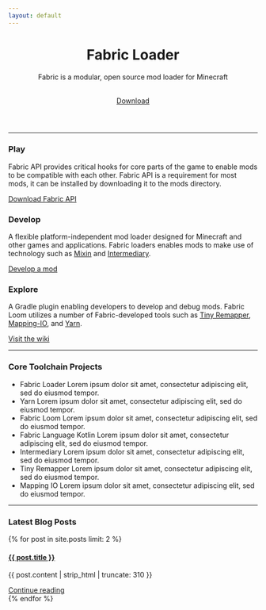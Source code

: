 ```yaml
---
layout: default
---
```


<div class="home post-content">
   <header>
      <div class="showcase">
         <h1>Fabric Loader</h1>
         <p>Fabric is a modular, open source mod loader for Minecraft</p>
         <br>
         <a class="button primary" href="/use">Download</a>
      </div>
   </header>
   <hr>
   <section>
      <div class="row-3">
         <article class="column">
            <h3>Play</h3>
            <section>
               <p class="component-body">Fabric API provides critical hooks for core parts of the game to enable mods to be compatible with each other. Fabric API is a requirement for most mods, it can be installed by downloading it to the mods directory.</p>
            </section>
            <a class="button secondary" href="https://www.curseforge.com/minecraft/mc-mods/fabric-api/files">Download Fabric API</a>
         </article>
         <article class="column">
            <h3>Develop</h3>
            <section>
               <p>A flexible platform-independent mod loader designed for Minecraft and other games and applications. Fabric loaders enables mods to make use of technology such as <a href="https://github.com/FabricMC/Mixin">Mixin</a> and <a href="https://github.com/FabricMC/intermediary">Intermediary</a>.</p>
            </section>
            <a class="button secondary" href="/develop">Develop a mod</a>
         </article>
         <article class="column">
            <h3>Explore</h3>
            <section>
               <p>A Gradle plugin enabling developers to develop and debug mods. Fabric Loom utilizes a number of Fabric-developed tools such as <a href="https://github.com/FabricMC/tiny-remapper">Tiny Remapper</a>, <a href="https://github.com/FabricMC/mapping-io">Mapping-IO</a>, and <a href="https://github.com/FabricMC/yarn">Yarn</a>.</p>
            </section>
            <a class="button secondary" href="/wiki">Visit the wiki</a>
         </article>
      </div>
   </section>
   <hr>
   <section>
   <h3>Core Toolchain Projects</h3>
   <ul>
      <li><a herf="https://github.com/FabricMC/fabric-loader">Fabric Loader</a> Lorem ipsum dolor sit amet, consectetur adipiscing elit, sed do eiusmod tempor.</li>
      <li><a herf="https://github.com/FabricMC/yarn">Yarn</a> Lorem ipsum dolor sit amet, consectetur adipiscing elit, sed do eiusmod tempor.</li>
      <li><a herf="https://github.com/FabricMC/fabric-loom">Fabric Loom</a> Lorem ipsum dolor sit amet, consectetur adipiscing elit, sed do eiusmod tempor.</li>
      <li><a herf="https://github.com/FabricMC/fabric-language-kotlin">Fabric Language Kotlin</a> Lorem ipsum dolor sit amet, consectetur adipiscing elit, sed do eiusmod tempor.</li>
      <li><a herf="https://github.com/FabricMC/intermediary">Intermediary</a> Lorem ipsum dolor sit amet, consectetur adipiscing elit, sed do eiusmod tempor.</li>
      <li><a herf="https://github.com/FabricMC/tiny-remapper">Tiny Remapper</a> Lorem ipsum dolor sit amet, consectetur adipiscing elit, sed do eiusmod tempor.</li>
      <li><a herf="https://github.com/FabricMC/mapping-io">Mapping IO</a> Lorem ipsum dolor sit amet, consectetur adipiscing elit, sed do eiusmod tempor.</li>
   </ul>
   </section>
   <hr>
   <section>
      <h3>Latest Blog Posts</h3>
      <div class="row-2">
         {% for post in site.posts limit: 2 %}
         <article class="column">
            <a href="{{ post.url }}">
               <h4>{{ post.title }}</h4>
            </a>
            <section>
               <p>{{ post.content | strip_html | truncate: 310 }}</p>
            </section>
            <a class="button secondary" href="{{ post.url }}">Continue reading</a>
         </article>
         {% endfor %}
      </div>
   </section>
</div>
